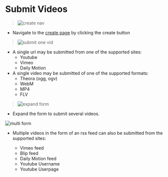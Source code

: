 Submit Videos
=============


> ![create nav][nav]

 - Navigate to the [create page] by clicking the create button

> ![submit one vid][single_url]
 
 - A single url may be submitted from one of the supported sites:
   - Youtube
   - Vimeo
   - Daily Motion
 - A single video may be submitted of one of the supported formats:
   - Theora (ogg, ogv)
   - WebM
   - MP4
   - FLV



> ![expand form][submit_multi]

 - Expand the form to submit several videos.


![multi form][multi_url]

 - Multiple videos in the form of an rss feed can also be submitted from the supported sites:

   - Vimeo feed
   - Blip feed
   - Daily Motion feed
   - Youtube Username
   - Youtube Userpage 



[create page]:http://www.universalsubtitles.org/en/videos/create

[nav]:https://github.com/pculture/unisubs-testing/blob/master/tests/features/submit/submit/create.png?raw=true

[single_url]:https://github.com/pculture/unisubs-testing/blob/master/tests/features/submit/submit/single_video_form.png?raw=true

[multi_url]:https://github.com/pculture/unisubs-testing/blob/master/tests/features/submit/submit/multi_submit_form.png?raw=true

[submit_multi]:https://github.com/pculture/unisubs-testing/blob/master/tests/features/submit/submit/multi_submit_button.png?raw=true

